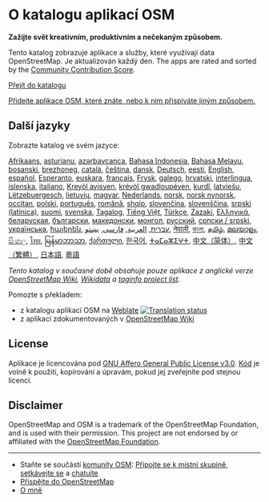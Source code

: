 # O katalogu aplikací OSM

**Zažijte svět kreativním, produktivním a nečekaným způsobem.**

Tento katalog zobrazuje aplikace a služby, které využívají data OpenStreetMap.
Je aktualizován každý den. The apps are rated and sorted by the [Community
Contribution Score](/docs/score).

[Přejít do katalogu](https://osm-apps.zottelig.ch)

[Přidejte aplikace OSM, které znáte, nebo k nim přispíváte jiným
způsobem.](https://wiki.openstreetmap.org/wiki/OSM_Apps_Catalog)

## Další jazyky

Zobrazte katalog ve svém jazyce:

[Afrikaans](/?lang=af), [asturianu](/?lang=ast), [azərbaycanca](/?lang=az),
[Bahasa Indonesia](/?lang=id), [Bahasa Melayu](/?lang=ms),
[bosanski](/?lang=bs), [brezhoneg](/?lang=br), [català](/?lang=ca),
[čeština](/?lang=cs), [dansk](/?lang=da), [Deutsch](/?lang=de),
[eesti](/?lang=et), [English](/?lang=en), [español](/?lang=es),
[Esperanto](/?lang=eo), [euskara](/?lang=eu), [français](/?lang=fr),
[Frysk](/?lang=fy), [galego](/?lang=gl), [hrvatski](/?lang=hr),
[interlingua](/?lang=ia), [íslenska](/?lang=is), [italiano](/?lang=it), [Kreyòl
ayisyen](/?lang=ht), [kréyòl gwadloupéyen](/?lang=gcf), [kurdî](/?lang=ku),
[latviešu](/?lang=lv), [Lëtzebuergesch](/?lang=lb), [lietuvių](/?lang=lt),
[magyar](/?lang=hu), [Nederlands](/?lang=nl), [norsk](/?lang=no), [norsk
nynorsk](/?lang=nn), [occitan](/?lang=oc), [polski](/?lang=pl),
[português](/?lang=pt), [română](/?lang=ro), [shqip](/?lang=sq),
[slovenčina](/?lang=sk), [slovenščina](/?lang=sl), [srpski
(latinica)](/?lang=sr-latn), [suomi](/?lang=fi), [svenska](/?lang=sv),
[Tagalog](/?lang=tl), [Tiếng Việt](/?lang=vi), [Türkçe](/?lang=tr),
[Zazaki](/?lang=diq), [Ελληνικά](/?lang=el), [беларуская](/?lang=be),
[български](/?lang=bg), [македонски](/?lang=mk), [монгол](/?lang=mn),
[русский](/?lang=ru), [српски / srpski](/?lang=sr), [українська](/?lang=uk),
[հայերեն](/?lang=hy), [עברית](/?lang=he), [العربية](/?lang=ar),
[فارسی](/?lang=fa), [پښتو](/?lang=ps), [नेपाली](/?lang=ne), [বাংলা](/?lang=bn),
[தமிழ்](/?lang=ta), [മലയാളം](/?lang=ml), [සිංහල](/?lang=si), [ไทย](/?lang=th),
[မြန်မာဘာသာ](/?lang=my), [ქართული](/?lang=ka), [한국어](/?lang=ko),
[ⵜⴰⵎⴰⵣⵉⵖⵜ](/?lang=tzm), [中文（简体）](/?lang=zh-hans), [中文（繁體）](/?lang=zh-hant),
[日本語](/?lang=ja), [粵語](/?lang=yue)

*Tento katalog v současné době obsahuje pouze aplikace z anglické verze
[OpenStreetMap Wiki](https://wiki.openstreetmap.org/),
[Wikidata](https://www.wikidata.org/) a [taginfo project
list](https://taginfo.openstreetmap.org/projects).*

Pomozte s překladem:

- z katalogu aplikací OSM na
  [Weblate](https://hosted.weblate.org/projects/osm-apps-catalog/osm-apps-catalog)
  <a href="https://hosted.weblate.org/engage/osm-apps-catalog/">
  <img src="https://hosted.weblate.org/widgets/osm-apps-catalog/-/svg-badge.svg" alt="Translation status" /></a>
- z aplikací zdokumentovaných v [OpenStreetMap
  Wiki](https://wiki.openstreetmap.org/wiki/Wiki_Translation)

## License

Aplikace je licencována pod [GNU Affero General Public License
v3.0](https://github.com/ToastHawaii/osm-apps-catalog/blob/master/LICENSE).
[Kód](https://github.com/ToastHawaii/osm-apps-catalog) je volně k použití,
kopírování a úpravám, pokud jej zveřejníte pod stejnou licencí.

## Disclaimer
OpenStreetMap and OSM is a trademark of the OpenStreetMap Foundation, and is
used with their permission. This project are not endorsed by or affiliated with
the [OpenStreetMap Foundation](https://osmfoundation.org/).

---

- Staňte se součástí [komunity
  OSM](https://resultmaps.neis-one.org/oooc?layers=B&zoom=5&lat=47.6215&lon=7.5816&contributors=TTTTTT):
  [Připojte se k místní skupině](https://usergroups.openstreetmap.de/),
  [setkávejte se](https://osmcal.org/) a [chatujte](https://community.osm.be/)
- [Přispějte do
  OpenStreetMap](https://wiki.openstreetmap.org/wiki/How_to_contribute)
- [O mně](https://wiki.openstreetmap.org/wiki/User:ToastHawaii)
